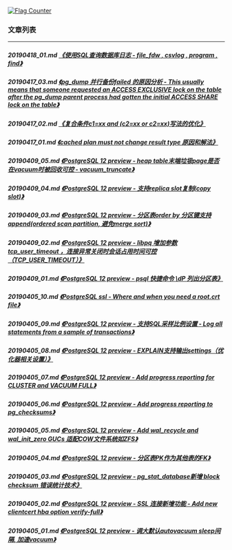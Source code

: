 <a rel="nofollow" href="http://info.flagcounter.com/h9V1"  ><img src="http://s03.flagcounter.com/count/h9V1/bg_FFFFFF/txt_000000/border_CCCCCC/columns_2/maxflags_12/viewers_0/labels_0/pageviews_0/flags_0/"  alt="Flag Counter"  border="0"  ></a>  
  
### 文章列表  
----  
##### 20190418_01.md   [《使用SQL查询数据库日志 - file_fdw , csvlog , program , find》](20190418_01.md)  
##### 20190417_03.md   [《pg_dump 并行备份failed 的原因分析 - This usually means that someone requested an ACCESS EXCLUSIVE lock on the table after the pg_dump parent process had gotten the initial ACCESS SHARE lock on the table》](20190417_03.md)  
##### 20190417_02.md   [《复合条件c1=xx and (c2=xx or c2=xx)写法的优化》](20190417_02.md)  
##### 20190417_01.md   [《cached plan must not change result type 原因和解法》](20190417_01.md)  
##### 20190409_05.md   [《PostgreSQL 12 preview - heap table末端垃圾page是否在vacuum时被回收可控 - vacuum_truncate》](20190409_05.md)  
##### 20190409_04.md   [《PostgreSQL 12 preview - 支持replica slot复制(copy slot)》](20190409_04.md)  
##### 20190409_03.md   [《PostgreSQL 12 preview - 分区表order by 分区键支持append(ordered scan partition, 避免merge sort)》](20190409_03.md)  
##### 20190409_02.md   [《PostgreSQL 12 preview - libpq 增加参数 tcp_user_timeout ，连接异常关闭时会话占用时间可控（TCP_USER_TIMEOUT）》](20190409_02.md)  
##### 20190409_01.md   [《PostgreSQL 12 preview - psql 快捷命令 \\dP 列出分区表》](20190409_01.md)  
##### 20190405_10.md   [《PostgreSQL ssl - Where and when you need a root.crt file》](20190405_10.md)  
##### 20190405_09.md   [《PostgreSQL 12 preview - 支持SQL采样比例设置 - Log all statements from a sample of transactions》](20190405_09.md)  
##### 20190405_08.md   [《PostgreSQL 12 preview - EXPLAIN支持输出settings（优化器相关设置）》](20190405_08.md)  
##### 20190405_07.md   [《PostgreSQL 12 preview - Add progress reporting for CLUSTER and VACUUM FULL》](20190405_07.md)  
##### 20190405_06.md   [《PostgreSQL 12 preview - Add progress reporting to pg_checksums》](20190405_06.md)  
##### 20190405_05.md   [《PostgreSQL 12 preview - Add wal_recycle and wal_init_zero GUCs 适配COW文件系统如ZFS》](20190405_05.md)  
##### 20190405_04.md   [《PostgreSQL 12 preview - 分区表PK作为其他表的FK》](20190405_04.md)  
##### 20190405_03.md   [《PostgreSQL 12 preview - pg_stat_database新增 block checksum 错误统计技术》](20190405_03.md)  
##### 20190405_02.md   [《PostgreSQL 12 preview - SSL 连接新增功能 - Add new clientcert hba option verify-full》](20190405_02.md)  
##### 20190405_01.md   [《PostgreSQL 12 preview - 调大默认autovacuum sleep间隔, 加速vacuum》](20190405_01.md)  
